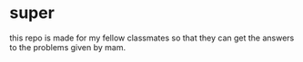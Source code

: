 # super
this repo is made for my fellow classmates so that they can get the answers to the problems given by mam.
